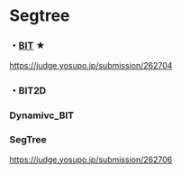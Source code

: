 # Segtree
### ・[BIT](https://github.com/lif4635/harurun-s-library/blob/main/library/Segtree/BIT.py) ★
https://judge.yosupo.jp/submission/262704
### ・BIT2D
### Dynamivc_BIT
### SegTree
https://judge.yosupo.jp/submission/262706
